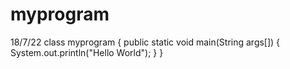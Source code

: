 # myprogram
18/7/22
class myprogram
{
  public static void main(String args[])
  {
   System.out.println("Hello World");
  }
}
